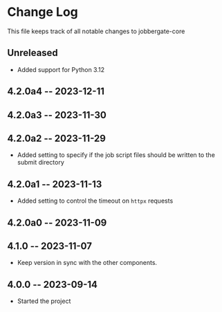 # Change Log

This file keeps track of all notable changes to jobbergate-core

## Unreleased

- Added support for Python 3.12

## 4.2.0a4 -- 2023-12-11
## 4.2.0a3 -- 2023-11-30

## 4.2.0a2 -- 2023-11-29

- Added setting to specify if the job script files should be written to the submit directory

## 4.2.0a1 -- 2023-11-13

- Added setting to control the timeout on `httpx` requests

## 4.2.0a0 -- 2023-11-09

## 4.1.0 -- 2023-11-07

- Keep version in sync with the other components.

## 4.0.0 -- 2023-09-14

- Started the project
